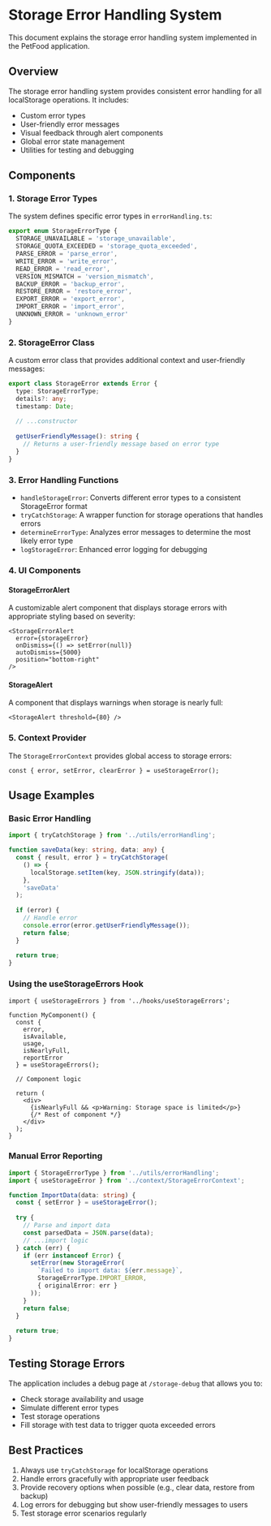 # Storage Error Handling System

This document explains the storage error handling system implemented in the PetFood application.

## Overview

The storage error handling system provides consistent error handling for all localStorage operations. It includes:

- Custom error types
- User-friendly error messages
- Visual feedback through alert components
- Global error state management
- Utilities for testing and debugging

## Components

### 1. Storage Error Types

The system defines specific error types in `errorHandling.ts`:

```typescript
export enum StorageErrorType {
  STORAGE_UNAVAILABLE = 'storage_unavailable',
  STORAGE_QUOTA_EXCEEDED = 'storage_quota_exceeded',
  PARSE_ERROR = 'parse_error',
  WRITE_ERROR = 'write_error',
  READ_ERROR = 'read_error',
  VERSION_MISMATCH = 'version_mismatch',
  BACKUP_ERROR = 'backup_error',
  RESTORE_ERROR = 'restore_error',
  EXPORT_ERROR = 'export_error',
  IMPORT_ERROR = 'import_error',
  UNKNOWN_ERROR = 'unknown_error'
}
```

### 2. StorageError Class

A custom error class that provides additional context and user-friendly messages:

```typescript
export class StorageError extends Error {
  type: StorageErrorType;
  details?: any;
  timestamp: Date;
  
  // ...constructor
  
  getUserFriendlyMessage(): string {
    // Returns a user-friendly message based on error type
  }
}
```

### 3. Error Handling Functions

- `handleStorageError`: Converts different error types to a consistent StorageError format
- `tryCatchStorage`: A wrapper function for storage operations that handles errors
- `determineErrorType`: Analyzes error messages to determine the most likely error type
- `logStorageError`: Enhanced error logging for debugging

### 4. UI Components

#### StorageErrorAlert

A customizable alert component that displays storage errors with appropriate styling based on severity:

```tsx
<StorageErrorAlert 
  error={storageError}
  onDismiss={() => setError(null)}
  autoDismiss={5000}
  position="bottom-right"
/>
```

#### StorageAlert

A component that displays warnings when storage is nearly full:

```tsx
<StorageAlert threshold={80} />
```

### 5. Context Provider

The `StorageErrorContext` provides global access to storage errors:

```tsx
const { error, setError, clearError } = useStorageError();
```

## Usage Examples

### Basic Error Handling

```typescript
import { tryCatchStorage } from '../utils/errorHandling';

function saveData(key: string, data: any) {
  const { result, error } = tryCatchStorage(
    () => {
      localStorage.setItem(key, JSON.stringify(data));
    },
    'saveData'
  );
  
  if (error) {
    // Handle error
    console.error(error.getUserFriendlyMessage());
    return false;
  }
  
  return true;
}
```

### Using the useStorageErrors Hook

```tsx
import { useStorageErrors } from '../hooks/useStorageErrors';

function MyComponent() {
  const { 
    error, 
    isAvailable, 
    usage, 
    isNearlyFull,
    reportError
  } = useStorageErrors();
  
  // Component logic
  
  return (
    <div>
      {isNearlyFull && <p>Warning: Storage space is limited</p>}
      {/* Rest of component */}
    </div>
  );
}
```

### Manual Error Reporting

```typescript
import { StorageErrorType } from '../utils/errorHandling';
import { useStorageError } from '../context/StorageErrorContext';

function ImportData(data: string) {
  const { setError } = useStorageError();
  
  try {
    // Parse and import data
    const parsedData = JSON.parse(data);
    // ...import logic
  } catch (err) {
    if (err instanceof Error) {
      setError(new StorageError(
        `Failed to import data: ${err.message}`,
        StorageErrorType.IMPORT_ERROR,
        { originalError: err }
      ));
    }
    return false;
  }
  
  return true;
}
```

## Testing Storage Errors

The application includes a debug page at `/storage-debug` that allows you to:

- Check storage availability and usage
- Simulate different error types
- Test storage operations
- Fill storage with test data to trigger quota exceeded errors

## Best Practices

1. Always use `tryCatchStorage` for localStorage operations
2. Handle errors gracefully with appropriate user feedback
3. Provide recovery options when possible (e.g., clear data, restore from backup)
4. Log errors for debugging but show user-friendly messages to users
5. Test storage error scenarios regularly 